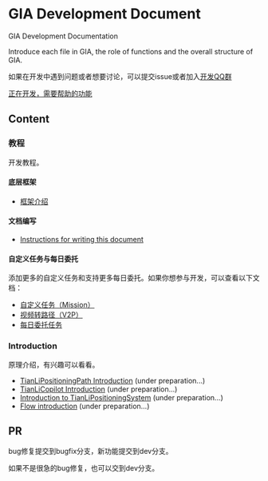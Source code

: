 # GIA Development Document

GIA Development Documentation

Introduce each file in GIA, the role of functions and the overall structure of GIA.

如果在开发中遇到问题或者想要讨论，可以提交issue或者加入[开发QQ群](https://jq.qq.com/?_wv=1027&k=CGuTvCXU)

[正在开发，需要帮助的功能](need_help.md)

## Content <!-- {docsify-ignore} -->

### 教程

开发教程。

#### 底层框架

- [框架介绍](./framework)

#### 文档编写

- [Instructions for writing this document](write_doc.md)

#### 自定义任务与每日委托

添加更多的自定义任务和支持更多每日委托。如果你想参与开发，可以查看以下文档：

- [自定义任务（Mission）](mission.md)
- [视频转路径（V2P）](video2path.md)
- [每日委托任务](commission.md)

### Introduction

原理介绍，有兴趣可以看看。

- [TianLiPositioningPath Introduction](TianLiPositioningPath.md) (under preparation...)
- [TianLiCopilot Introduction](TianLiCopilot.md) (under preparation...)
- [Introduction to TianLiPositioningSystem](TianLiPositioningSystem.md) (under preparation...)
- [Flow introduction](flow.md) (under preparation...)

## PR <!-- {docsify-ignore} -->

bug修复提交到bugfix分支，新功能提交到dev分支。

如果不是很急的bug修复，也可以交到dev分支。
